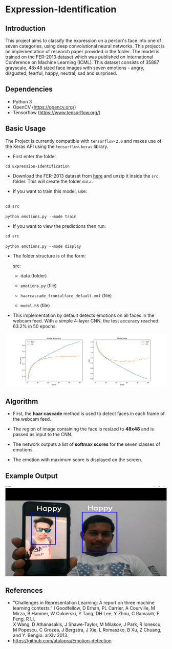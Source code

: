 # Expression-Identification

## Introduction

This project aims to classify the expression on a person's face into one of seven categories, using deep convolutional neural networks. This project is an implementation of research paper provided in the folder. The model is trained on the FER-2013 dataset which was published on International Conference on Machine Learning (ICML). This dataset consists of 35887 grayscale, 48x48 sized face images with seven emotions - angry, disgusted, fearful, happy, neutral, sad and surprised.



## Dependencies

* Python 3 
* OpenCV (https://opencv.org/)
* Tensorflow (https://www.tensorflow.org/)





## Basic Usage


The Project is currently compatible with `tensorflow-2.0` and makes use of the Keras API using the `tensorflow.keras` library.

* First enter the folder

```
cd Expression-Identification

```



* Download the FER-2013 dataset from [here](https://www.kaggle.com/c/challenges-in-representation-learning-facial-expression-recognition-challenge) and unzip it inside the `src` folder. This will create the folder `data`.



* If you want to train this model, use:

```

cd src

python emotions.py --mode train

```


* If you want to view the predictions then run:  

```
cd src

python emotions.py --mode display

```


* The folder structure is of the form:  
  
   src:
  
   * data (folder)
  
   * `emotions.py` (file)
  
   * `haarcascade_frontalface_default.xml` (file)
  
   * `model.h5` (file)



* This implementation by default detects emotions on all faces in the webcam feed. With a simple 4-layer CNN, the test accuracy reached 63.2% in 50 epochs.



![Accuracy plot](imgs/accuracy.png)


## Algorithm



* First, the **haar cascade** method is used to detect faces in each frame of the webcam feed.



* The region of image containing the face is resized to **48x48** and is passed as input to the CNN.



* The network outputs a list of **softmax scores** for the seven classes of emotions.



* The emotion with maximum score is displayed on the screen.



## Example Output



![Mutiface](imgs/multiface.png)



## References



* "Challenges in Representation Learning: A report on three machine learning contests." I Goodfellow, D Erhan, PL Carrier, A Courville, M Mirza, B
   Hamner, W Cukierski, Y Tang, DH Lee, Y Zhou, C Ramaiah, F Feng, R Li,  
   X Wang, D Athanasakis, J Shawe-Taylor, M Milakov, J Park, R Ionescu,
   M Popescu, C Grozea, J Bergstra, J Xie, L Romaszko, B Xu, Z Chuang, and
   Y. Bengio. arXiv 2013.
* https://github.com/atulapra/Emotion-detection
